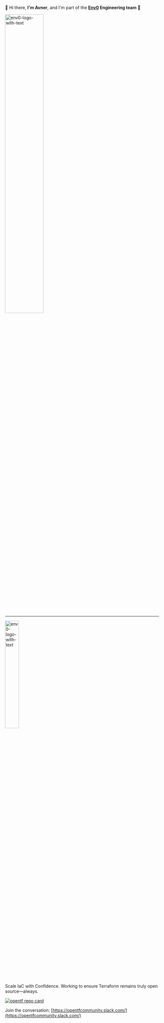 👋 Hi there, **I'm Avner**, and I'm part of the **[Env0](https://www.env0.com) Engineering team** 🔧
<p align="left">
  <a href="https://www.linkedin.com/in/avner-sorek-7989343b/" target="blank">
    <img src="https://github-readme-stats.vercel.app/api?username=avnerenv0&show_icons=true&count_private=true&theme=nord&hide=stars&rank_icon=github" alt="env0-logo-with-text" width="50%">
  </a>
</p>

---

<p align="left">
  <a href="https://www.env0.com/" target="blank">
    <img src="https://github.com/eyarz/eyarz/assets/19731161/7c7aeb76-06a3-4d54-bb15-68946a66106f" alt="env0-logo-with-text" width="30%">
  </a>
</p>

Scale IaC with Confidence. Working to ensure Terraform remains truly open source—always.

[![opentf repo card](https://github-readme-stats.vercel.app/api/pin/?username=opentffoundation\&repo=opentf\&show_owner=true)](https://github.com/opentffoundation/opentf)

Join the conversation: [https://opentfcommunity.slack.com/](https://opentfcommunity.slack.com/)
